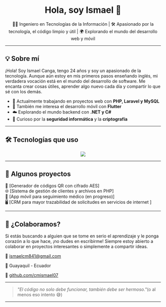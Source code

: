 <h1 align="center">Hola, soy Ismael 👋</h1>

<p align="center">
  🧑‍💻 Ingeniero en Tecnologías de la Información | 🛠️ Apasionado por la tecnología, el código limpio y útil | 🌍 Explorando el mundo del desarrollo web y móvil
</p>

---

## 💡 Sobre mí

¡Hola! Soy Ismael Canga, tengo 24 años y soy un apasionado de la tecnología. Aunque aún estoy en mis primeros pasos enseñando inglés, mi verdadera vocación está en el mundo del desarrollo de software. Me encanta crear cosas útiles, aprender algo nuevo cada día y compartir lo que sé con los demás.

- 🎯 Actualmente trabajando en proyectos web con **PHP, Laravel y MySQL**
- 📱 También me interesa el desarrollo móvil con **Flutter**
- ☁️ Explorando el mundo backend con **.NET y C#**
- 🔐 Curioso por la **seguridad informática** y la **criptografía**

---

## 🛠️ Tecnologías que uso

<div align="center">
  <img src="https://skillicons.dev/icons?i=php,laravel,mysql,html,css,js,flutter,dart,dotnet,csharp,python,git,github" />
</div>

---

## 📌 Algunos proyectos <br>

🔐 [Generador de códigos QR con cifrado AES] <br>
🌐 [Sistema de gestión de clientes y archivos en PHP] <br>
📲 [App móvil para seguimiento médico (en progreso)] <br>
🖥️ [CRM para mayor trazabilidad de solicitudes en servicios de internet ]

---

## 🤝 ¿Colaboramos?

Si estás buscando a alguien que se tome en serio el aprendizaje y le ponga corazón a lo que hace, ¡no dudes en escribirme! Siempre estoy abierto a colaborar en proyectos interesantes o simplemente a compartir ideas.

📧 ismaelcm841@gmail.com  

📍 Guayaquil - Ecuador

🐙 [github.com/cmismael07](https://github.com/cmismael07)

---

> _"El código no solo debe funcionar, también debe ser hermoso."_(o al menos eso intento 😅)
> 


---



<!---
cmismael07/cmismael07 is a ✨ special ✨ repository because its `README.md` (this file) appears on your GitHub profile.
You can click the Preview link to take a look at your changes.
--->
